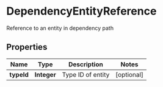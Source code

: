 

# DependencyEntityReference

Reference to an entity in dependency path

## Properties

Name | Type | Description | Notes
------------ | ------------- | ------------- | -------------
**typeId** | **Integer** | Type ID of entity |  [optional]



